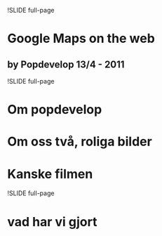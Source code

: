 !SLIDE full-page
# Google Maps on the web #
## by Popdevelop 13/4 - 2011 ##

!SLIDE full-page

# Om popdevelop

# Om oss två, roliga bilder

# Kanske filmen

!SLIDE full-page

# vad har vi gjort


